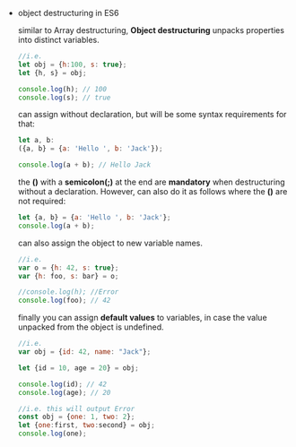 -   object destructuring in ES6
    
    similar to Array destructuring, **Object destructuring** unpacks properties into distinct variables.
    
    ```jsx
    //i.e.
    let obj = {h:100, s: true};
    let {h, s} = obj;
    
    console.log(h); // 100
    console.log(s); // true
    ```
    
    can assign without declaration, but will be some syntax requirements for that:
    
    ```jsx
    let a, b:
    ({a, b} = {a: 'Hello ', b: 'Jack'});
    
    console.log(a + b); // Hello Jack
    ```
    
    the **()** with a **semicolon(;)** at the end are **mandatory** when destructuring without a declaration. However, can also do it as follows where the **()** are not required:
    
    ```jsx
    let {a, b} = {a: 'Hello ', b: 'Jack'};
    console.log(a + b);
    ```
    
    can also assign the object to new variable names.
    
    ```jsx
    //i.e.
    var o = {h: 42, s: true};
    var {h: foo, s: bar} = o;
    
    //console.log(h); //Error
    console.log(foo); // 42
    ```
    
    finally you can assign **default values** to variables, in case the value unpacked from the object is undefined.
    
    ```jsx
    //i.e.
    var obj = {id: 42, name: "Jack"};
    
    let {id = 10, age = 20} = obj;
    
    console.log(id); // 42
    console.log(age); // 20
    ```
    
    ```jsx
    //i.e. this will output Error
    const obj = {one: 1, two: 2};
    let {one:first, two:second} = obj;
    console.log(one);
    ```